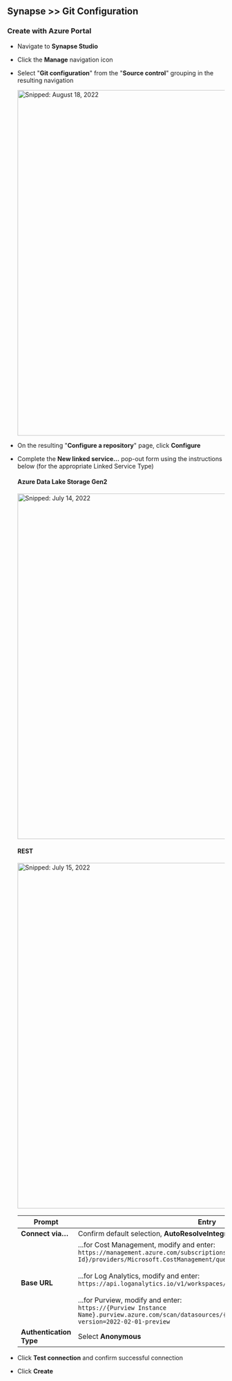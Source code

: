 ## Synapse >> Git Configuration

### Create with Azure Portal

* Navigate to **Synapse Studio**
* Click the **Manage** navigation icon
* Select "**Git configuration**" from the "**Source control**" grouping in the resulting navigation

  <img src="https://user-images.githubusercontent.com/44923999/185457008-ab888fd1-8f8f-43b7-9b3d-98682cb19d9f.png" width="800" title="Snipped: August 18, 2022" />

* On the resulting "**Configure a repository**" page, click **Configure**
* Complete the **New linked service…** pop-out form using the instructions below (for the appropriate Linked Service Type)

  #### Azure Data Lake Storage Gen2

  <img src="https://user-images.githubusercontent.com/44923999/179089406-89004791-8bc1-4dc3-ab4d-33f624238e65.png" width="800" title="Snipped: July 14, 2022" />
  
  #### REST

  <img src="https://user-images.githubusercontent.com/44923999/179222060-d5ec7a7b-b1fa-40c3-9d78-fbb6cf6c7de4.png" width="800" title="Snipped: July 15, 2022" />
  
  Prompt | Entry
  ------ | ------
  **Connect via…** | Confirm default selection, **AutoResolveIntegrationRuntime**
  **Base URL** | ...for Cost Management, modify and enter:<br>`https://management.azure.com/subscriptions/{Subscription Id}/providers/Microsoft.CostManagement/query?api-version=2021-10-01`<br><br>...for Log Analytics, modify and enter:<br>`https://api.loganalytics.io/v1/workspaces/{LogAnalyticsWorkspaceId}/query`<br><br>...for Purview, modify and enter:<br>`https://{Purview Instance Name}.purview.azure.com/scan/datasources/{Purview Data Source Name}?api-version=2022-02-01-preview`
  **Authentication Type** | Select **Anonymous**

* Click **Test connection** and confirm successful connection
* Click **Create**
